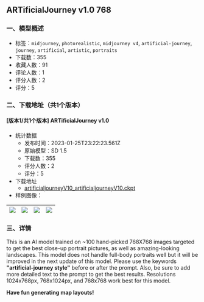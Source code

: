 ## ARTificialJourney v1.0 768
### 一、模型概述

- 标签：`midjourney`, `photorealistic`, `midjourney v4`, `artificial-journey`, `journey`, `artificial`, `artistic`, `portraits`
- 下载数：355
- 收藏人数：91
- 评论人数：1
- 评分人数：2
- 评分：5

### 二、下载地址（共1个版本）

#### [版本1/共1个版本] ARTificialJourney v1.0

- 统计数据
  - 发布时间：2023-01-25T23:22:23.561Z
  - 原始模型：SD 1.5
  - 下载数：355
  - 评分人数：2
  - 评分：5
- 下载地址
  - [artificialjourneyV10_artificialjourneyV10.ckpt](https://civitai.com/api/download/models/6122)
- 样例图像：

| <img src="https://image.civitai.com/xG1nkqKTMzGDvpLrqFT7WA/57b37492-97ca-4a25-8603-88ce89151500/width=450/53134.jpeg" /> | <img src="https://image.civitai.com/xG1nkqKTMzGDvpLrqFT7WA/5d5d6883-514b-4821-3a98-10e57ac78400/width=450/53139.jpeg" /> | <img src="https://image.civitai.com/xG1nkqKTMzGDvpLrqFT7WA/7808898e-9a67-4cf8-5c3b-d60dd8f06400/width=450/53138.jpeg" /> | <img src="https://image.civitai.com/xG1nkqKTMzGDvpLrqFT7WA/b8e08745-6536-4493-666c-d06dc9203300/width=450/53137.jpeg" /> |
| ---- | ---- | ---- | ---- |


### 三、详情
<p>This is an AI model trained on ~100 hand-picked 768X768 images targeted to get the best close-up portrait pictures, as well as amazing-looking landscapes. This model does not handle full-body portraits well but it will be improved in the next update of this model. Please use the keywords <strong>"artificial-journey style"</strong> before or after the prompt. Also, be sure to add more detailed text to the prompt to get the best results. Resolutions 1024x768px, 768x1024px, and 768x768 work best for this model.</p><p><strong>Have fun generating map layouts!</strong></p>